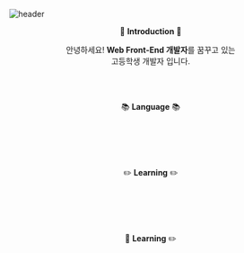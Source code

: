 ![header](https://capsule-render.vercel.app/api?type=waving&color=0:F0F0F0,70:00c6ff,100:0072ff&height=170&text=INIRU&animation=fadeIn&fontColor=2A2F4F&fontSize=65&fontAlignY=35)

<p align="center">👋 <b>Introduction</b> 👋</p>
<p align="center">안녕하세요! <b>Web Front-End 개발자</b>를 꿈꾸고 있는<br>고등학생 개발자 입니다.</p>
<br>
<br>

<p align="center">📚 <b>Language</b> 📚</p>
<p align="center">
  <img src="https://img.shields.io/badge/HTML-E34F26?style=flat&logo=HTML5&logoColor=white" alt="">
  <img src="https://img.shields.io/badge/CSS-1572B6?style=flat&logo=CSS3&logoColor=white" alt="">
  <img src="https://img.shields.io/badge/JavaScript-F7DF1E?style=flat&logo=JavaScript&logoColor=white" alt="">
  <br>
  <img src="https://img.shields.io/badge/Python-3776AB?style=flat&logo=Python&logoColor=white" alt="">
  <img src="https://img.shields.io/badge/Dart-0175C2?style=flat&logo=Dart&logoColor=white" alt="">
</p>
<br>
<p align="center">✏️ <b>Learning</b> ✏️</p>
<p align="center">
  <img src="https://img.shields.io/badge/Node.js-339933?style=flat&logo=nodedotjs&logoColor=white" alt="">
  <img src="https://img.shields.io/badge/TypeScript-3178C6?style=flat&logo=typescript&logoColor=white" alt="">
  <img src="https://img.shields.io/badge/Vue.js-4FC08D?style=flat&logo=vuedotjs&logoColor=white" alt="">
  <br>
  <img src="https://img.shields.io/badge/React-61DAFB?style=flat&logo=React&logoColor=white" alt="">
  <img src="https://img.shields.io/badge/Next.js-000000?style=flat&logo=nextdotjs&logoColor=white" alt="">
</p>
<br>
<p align="center">🎨 <b>Learning</b> ✏️</p>

